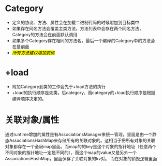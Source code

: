 # Category
- 定义的协议、方法、属性会在加载二进制代码的时候附加到目标类中
- 如果存在同名方法会覆盖主类方法，方法列表中会存在两个同名方法，Category的方法会在前面默认调用
- 如果多个Category存在相同的方法名，最后一个编译的Category中的方法会在最前面
- <mark>*所有方法建议增加前缀*</mark>

# +load
- 附加Category到类的工作会先于+load方法的执行
- +load的执行顺序是先类，后category，而category的+load执行顺序是根据编译顺序决定的。

# 关联对象/属性

通过runtime增加的属性是有AssociationsManager来统一管理，里面是由一个静态AssociationsHashMap来存储所有的关联对象的。这相当于把所有对象的关联对象都存在一个全局map里面。而map的的key是这个对象的指针地址（任意两个不同对象的指针地址一定是不同的），而这个map的value又是另外一个AssociationsHashMap，里面保存了关联对象的kv对。
而在对象的销毁逻辑里面